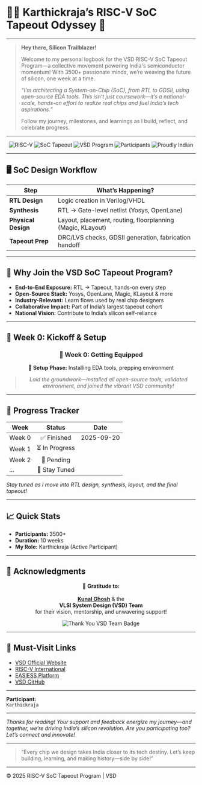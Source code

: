 # 🧑‍💻 Karthickraja’s RISC-V SoC Tapeout Odyssey 🚀

---

> **Hey there, Silicon Trailblazer!**
>
> Welcome to my personal logbook for the VSD RISC-V SoC Tapeout Program—a collective movement powering India's semiconductor momentum! With 3500+ passionate minds, we’re weaving the future of silicon, one week at a time.
>
> _“I’m architecting a System-on-Chip (SoC), from RTL to GDSII, using open-source EDA tools. This isn’t just coursework—it’s a national-scale, hands-on effort to realize real chips and fuel India’s tech aspirations.”_
>
> Follow my journey, milestones, and learnings as I build, reflect, and celebrate progress.

---

<div align="center">

![RISC-V](https://img.shields.io/badge/RISC--V-Innovation-%2300b894?logo=riscv)
![SoC Tapeout](https://img.shields.io/badge/SoC--Tapeout-Stage%201-%23fdcb6e)
![VSD Program](https://img.shields.io/badge/VSD--Program-Community-%2372bcd4)
![Participants](https://img.shields.io/badge/Participants-3500%2B-%234e6e8e)
![Proudly Indian](https://img.shields.io/badge/Made%20in-India-%23e17055)

</div>

---

## 🖥️ SoC Design Workflow

| Step              | What’s Happening?                                                   |
|-------------------|---------------------------------------------------------------------|
| **RTL Design**    | Logic creation in Verilog/VHDL                                      |
| **Synthesis**     | RTL → Gate-level netlist (Yosys, OpenLane)                          |
| **Physical Design**| Layout, placement, routing, floorplanning (Magic, KLayout)         |
| **Tapeout Prep**  | DRC/LVS checks, GDSII generation, fabrication handoff               |

---

## 🎯 Why Join the VSD SoC Tapeout Program?

- **End-to-End Exposure:** RTL → Tapeout, hands-on every step
- **Open-Source Stack:** Yosys, OpenLane, Magic, KLayout & more
- **Industry-Relevant:** Learn flows used by real chip designers
- **Collaborative Impact:** Part of India’s largest tapeout cohort
- **National Vision:** Contribute to India’s silicon self-reliance

---

## 🌱 Week 0: Kickoff & Setup

<div align="center">

### 🏁 Week 0: Getting Equipped  
🔧 **Setup Phase:** Installing EDA tools, prepping environment

> *Laid the groundwork—installed all open-source tools, validated environment, and joined the vibrant VSD community!*

</div>

---

## 📅 Progress Tracker

| Week      | Status         | Date       |
|-----------|:-------------:|:----------:|
| Week 0    | ✅ Finished    | 2025-09-20 |
| Week 1    | ⏳ In Progress |            |
| Week 2    | 🚦 Pending     |            |
| ...       | 🚀 Stay Tuned  |            |

_Stay tuned as I move into RTL design, synthesis, layout, and the final tapeout!_

---

## 📈 Quick Stats

- **Participants:** 3500+
- **Duration:** 10 weeks
- **My Role:** Karthickraja (Active Participant)

---

## 🙏 Acknowledgments

<div align="center">

🌟 **Gratitude to:**  
<br>
<a href="https://www.vlsisystemdesign.com/"><b>Kunal Ghosh</b></a> & the  
**VLSI System Design (VSD) Team**  
for their vision, mentorship, and unwavering support!

<img src="https://img.shields.io/badge/Thank%20You-VSD%20Team-%231abc9c?style=for-the-badge" alt="Thank You VSD Team Badge">

</div>

---

## 🔗 Must-Visit Links

- [VSD Official Website](https://www.vlsisystemdesign.com/)
- [RISC-V International](https://riscv.org/)
- [EASIESS Platform](https://www.easiest.tech/)
- [VSD GitHub](https://github.com/vsdip)

---

**Participant:**  
`Karthickraja`

---

_Thanks for reading! Your support and feedback energize my journey—and together, we’re driving India’s silicon revolution. Are you participating too? Let’s connect and innovate!_

---

> “Every chip we design takes India closer to its tech destiny. Let’s keep building, learning, and making history—side by side!”

---

© 2025 RISC-V SoC Tapeout Program | VSD
